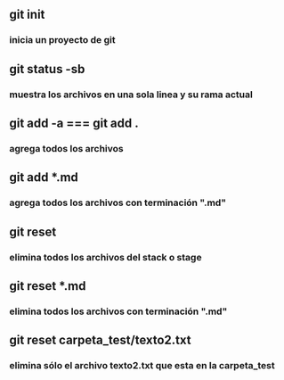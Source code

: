 ## git init
### inicia un proyecto de git


## git status -sb
### muestra los archivos en una sola linea y su rama actual


## git add -a    ===    git add .
### agrega todos los archivos


## git add *.md
### agrega todos los archivos con terminación ".md"


## git reset
### elimina todos los archivos del stack o stage


## git reset *.md
### elimina todos los archivos con terminación ".md"


## git reset carpeta_test/texto2.txt
### elimina sólo el archivo texto2.txt que esta en la carpeta_test







